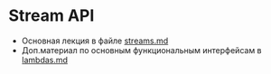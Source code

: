 # Stream API
* Основная лекция в файле [streams.md](./scripts/streams.md)
* Доп.материал по основным функциональным интерфейсам в [lambdas.md](./scripts/lambdas.md)